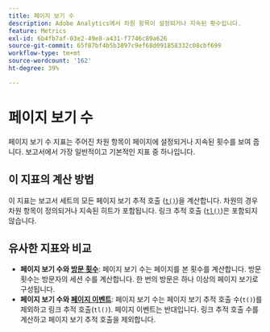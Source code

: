 ```yaml
---
title: 페이지 보기 수
description: Adobe Analytics에서 차원 항목이 설정되거나 지속된 횟수입니다.
feature: Metrics
exl-id: 6b4fb7af-03e2-49e8-a431-f7746c89a626
source-git-commit: 65f87bf4b5b3897c9ef68d091858332c08cbf699
workflow-type: tm+mt
source-wordcount: '162'
ht-degree: 39%

---
```


# 페이지 보기 수

페이지 보기 수 지표는 주어진 차원 항목이 페이지에 설정되거나 지속된 횟수를 보여 줍니다. 보고서에서 가장 일반적이고 기본적인 지표 중 하나입니다.

## 이 지표의 계산 방법

이 지표는 보고서 세트의 모든 페이지 보기 추적 호출 ([`t()`](/help/implement/vars/functions/t-method.md))을 계산합니다. 차원의 경우 차원 항목이 정의되거나 지속된 히트가 포함됩니다. 링크 추적 호출 ([`tl()`](/help/implement/vars/functions/tl-method.md))은 포함되지 않습니다.

## 유사한 지표와 비교

* **페이지 보기 수와 [방문 횟수](visits.md)**: 페이지 보기 수는 페이지를 본 횟수를 계산합니다. 방문 횟수는 방문자의 세션 수를 계산합니다. 한 번의 방문은 하나 이상의 페이지 보기로 구성됩니다.
* **페이지 보기 수와 [페이지 이벤트](page-events.md)**: 페이지 보기 수는 페이지 보기 추적 호출 수(`t()`)를 제외하고 링크 추적 호출(`tl()`). 페이지 이벤트는 반대입니다. 링크 추적 호출 수를 계산하고 페이지 보기 추적 호출을 제외합니다.
